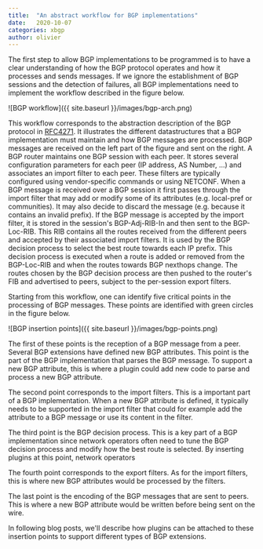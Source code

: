 ```yaml
---
title:  "An abstract workflow for BGP implementations"
date:   2020-10-07
categories: xbgp
author: olivier
---
```



The first step to allow BGP implementations to be programmed is to
have a clear understanding of how the BGP protocol operates and how it
processes and sends messages. If we ignore the establishment of BGP
sessions and the detection of failures, all BGP implementations need
to implement the workflow described in the figure below.

![BGP workflow]({{ site.baseurl }}/images/bgp-arch.png)

This workflow corresponds to the abstraction description of the BGP
protocol in [RFC4271](https://tools.ietf.org/html/rfc4271). It
illustrates the different datastructures that a BGP implementation
must maintain and how BGP messages are processed. BGP messages are
received on the left part of the figure and sent on the right. A BGP
router maintains one BGP session with each peer. It stores several
configuration parameters for each peer (IP address, AS Number, ...)
and associates an import filter to each peer. These filters are
typically configured using vendor-specific commands or using NETCONF.
When a BGP message is received over a BGP session it first passes
through the import filter that may add or modify some of its
attributes (e.g. local-pref or communities). It may also decide to
discard the message (e.g. because it contains an invalid prefix). If
the BGP message is accepted by the import filter, it is stored in the
session's BGP-Adj-RIB-In and then sent to the BGP-Loc-RIB. This RIB
contains all the routes received from the different peers and
accepted by their associated import filters. It is used by the BGP
decision process to select the best route towards each IP prefix. This
decision process is executed when a route is added or removed from the
BGP-Loc-RIB and when the routes towards BGP nexthops change. The
routes chosen by the BGP decision process are then pushed to the
router's FIB and advertised to peers, subject to the per-session
export filters.

Starting from this workflow, one can identify five critical points in
the processing of BGP messages. These points are identified with green
circles in the figure below.

![BGP insertion points]({{ site.baseurl }}/images/bgp-points.png)

The first of these points is the reception of a BGP message from a
peer. Several BGP extensions have defined new BGP attributes. This
point is the part of the BGP implementation that parses the BGP
message. To support a new BGP attribute, this is where a plugin could
add new code to parse and process a new BGP attribute.

The second point corresponds to the import filters. This is a
important part of a BGP implementation. When a new BGP attribute is
defined, it typically needs to be supported in the import filter that
could for example add the attribute to a BGP message or use its
content in the filter.

The third point is the BGP decision process. This is a key part of a
BGP implementation since network operators often need to tune the BGP
decision process and modify how the best route is selected. By
inserting plugins at this point, network operators 

The fourth point corresponds to the export filters. As for the import
filters, this is where new BGP attributes would be processed by the
filters.

The last point is the encoding of the BGP messages that are sent to
peers. This is where a new BGP attribute would be written before being
sent on the wire.

In following blog posts, we'll describe how plugins can be attached to
these insertion points to support different types of BGP extensions.
